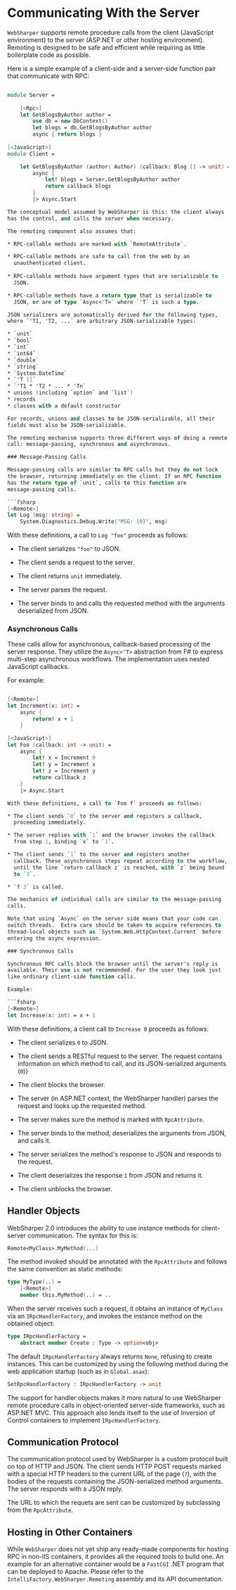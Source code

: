 # Communicating With the Server

`WebSharper` supports remote procedure calls from the client
(JavaScript environment) to the server (ASP.NET or other hosting
environment). Remoting is designed to be safe and efficient while
requiring as little boilerplate code as possible.

Here is a simple example of a client-side and a server-side function
pair that communicate with RPC:

```fsharp

module Server =
    
    [<Rpc>]
    let GetBlogsByAuthor author =
        use db = new DbContext()
        let blogs = db.GetBlogsByAuthor author
        async { return blogs }
    
[<JavaScript>]
module Client =

    let GetBlogsByAuthor (author: Author) (callback: Blog [] -> unit) =
        async {
            let! blogs = Server.GetBlogsByAuthor author
            return callback blogs
        }
        |> Async.Start

The conceptual model assumed by WebSharper is this: the client always
has the control, and calls the server when necessary.

The remoting component also assumes that:

* RPC-callable methods are marked with `RemoteAttribute`.

* RPC-callable methods are safe to call from the web by an
  unauthenticated client.
  
* RPC-callable methods have argument types that are serializable to
  JSON.

* RPC-callable methods have a return type that is serializable to
  JSON, or are of type `Async<'T>` where `'T` is such a type.

JSON serializers are automatically derived for the following types,
where `'T1, 'T2, ...` are arbitrary JSON-serializable types:

* `unit`
* `bool`
* `int`
* `int64`
* `double`
* `string`
* `System.DateTime`
* `'T []`
* `'T1 * 'T2 * ... * 'Tn`
* unions (including `option` and `list`)
* records
* classes with a default constructor

For records, unions and classes to be JSON-serializable, all their
fields must also be JSON-serializable.

The remoting mechanism supports three different ways of doing a remote
call: message-passing, synchronous and asynchronous.

### Message-Passing Calls

Message-passing calls are similar to RPC calls but they do not lock
the browser, returning immediately on the client. If an RPC function
has the return type of `unit`, calls to this function are
message-passing calls.

```fsharp
[<Remote>]
let Log (msg: string) =
    System.Diagnostics.Debug.Write("MSG: {0}", msg)
```

With these definitions, a call to `Log "foo"` proceeds as follows:

* The client serializes `"foo"` to JSON.

* The client sends a request to the server.

* The client returns `unit` immediately.

* The server parses the request.

* The server binds to and calls the requested method with the
  arguments deserialized from JSON.

### Asynchronous Calls

These calls allow for asynchronous, callback-based processing of the
server response.  They utilize the `Async<'T>` abstraction from F# to
express multi-step asynchronous workflows.  The implementation uses
nested JavaScript callbacks.

For example:

```fsharp

[<Remote>]
let Increment(x: int) =
    async {
        return! x + 1
    }

[<JavaScript>]
let Foo (callback: int -> unit) =
    async {
        let! x = Increment 0
        let! y = Increment x
        let! z = Increment y
        return callback z
    }
    |> Async.Start

With these definitions, a call to `Foo f` proceeds as follows:

* The client sends `0` to the server and registers a callback,
  proceeding immediately.

* The server replies with `1` and the browser invokes the callback
  from step 1, binding `x` to `1`.

* The client sends `1` to the server and registers another
  callback. These asynchronous steps repeat according to the workflow,
  until the line `return callback z` is reached, with `z` being bound
  to `3`.

* `f 3` is called.

The mechanics of individual calls are similar to the message-passing
calls.

Note that using `Async` on the server side means that your code can
switch threads.  Extra care should be taken to acquire references to
thread-local objects such as `System.Web.HttpContext.Current` before
entering the async expression.

### Synchronous Calls

Synchronous RPC calls block the browser until the server's reply is
available. Their use is not recommended. For the user they look just
like ordinary client-side function calls.

Example:

```fsharp
[<Remote>]
let Increase(x: int) = x + 1
```

With these definitions, a client call to `Increase 0` proceeds as
follows:

* The client serializes `0` to JSON.

* The client sends a RESTful request to the server. The request
  contains information on which method to call, and its
  JSON-serialized arguments (`0`)}

* The client blocks the browser.

* The server (in ASP.NET context, the WebSharper handler) parses the
  request and looks up the requested method.

* The server makes sure the method is marked with `RpcAttribute`.

* The server binds to the method, deserializes the arguments from
  JSON, and calls it.

* The server serializes the method's response to JSON and responds to
  the request.

* The client deserializes the response `1` from JSON and returns it.

* The client unblocks the browser.

## Handler Objects

WebSharper 2.0 introduces the ability to use instance methods for
client-server communication. The syntax for this is:

```fsharp
Remote<MyClass>.MyMethod(...)
```

The method invoked should be annotated with the `RpcAttribute` and
follows the same convention as static methods:

```fsharp
type MyType(..) =
    [<Remote>]
    member this.MyMethod(..) = ..
```

When the server receives such a request, it obtains an instance of
`MyClass` via an `IRpcHandlerFactory`, and invokes the instance method
on the obtained object:

```fsharp
type IRpcHandlerFactory =
    abstract member Create : Type -> option<obj>
```

The default `IRpcHandlerFactory` always returns `None`, refusing to
create instances. This can be customized by using the following method
during the web application startup (such as in `Global.asax`):

```fsharp
SetRpcHandlerFactory : IRpcHandlerFactory -> unit
```

The support for handler objects makes it more natural to use
WebSharper remote procedure calls in object-oriented server-side
frameworks, such as ASP.NET MVC. This approach also lends itself to
the use of Inversion of Control containers to implement
`IRpcHandlerFactory`.

## Communication Protocol

The communication protocol used by WebSharper is a custom protocol
built on top of HTTP and JSON. The client sends HTTP POST requests
marked with a special HTTP headers to the current URL of the page
(`?`), with the bodies of the requests containing the JSON-serialized
method arguments. The server responds with a JSON reply.

The URL to which the requets are sent can be customized by subclassing
from the `RpcAttribute`.


## Hosting in Other Containers

While `WebSharper` does not yet ship any ready-made components for
hosting RPC in non-IIS containers, it provides all the required tools
to build one.  An example for an alternative container would be a
`FastCGI` .NET program that can be deployed to Apache. Please refer to
the `IntelliFactory.WebSharper.Remoting` assembly and its API
documentation.


